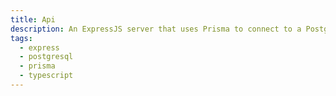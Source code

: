 ```yaml
---
title: Api
description: An ExpressJS server that uses Prisma to connect to a PostgreSQL database
tags:
  - express
  - postgresql
  - prisma
  - typescript
---
```

